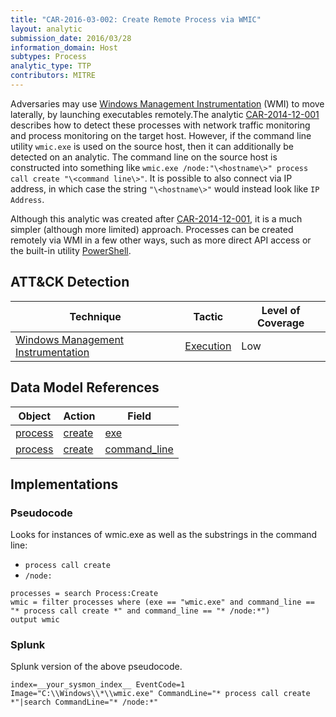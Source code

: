 ```yaml
---
title: "CAR-2016-03-002: Create Remote Process via WMIC"
layout: analytic
submission_date: 2016/03/28
information_domain: Host
subtypes: Process
analytic_type: TTP
contributors: MITRE
---
```


Adversaries may use [Windows Management Instrumentation](https://attack.mitre.org/techniques/T1047) (WMI) to move laterally, by launching executables remotely.The analytic [CAR-2014-12-001](CAR-2014-12-001) describes how to detect these processes with network traffic monitoring and process monitoring on the target host. However, if the command line utility `wmic.exe` is used on the source host, then it can additionally be detected on an analytic. The command line on the source host is constructed into something like `wmic.exe /node:"\<hostname\>" process call create "\<command line\>"`. It is possible to also connect via IP address, in which case the string `"\<hostname\>"` would instead look like `IP Address`. 

Although this analytic was created after [CAR-2014-12-001](CAR-2014-12-001), it is a much simpler (although more limited) approach. Processes can be created remotely via WMI in a few other ways, such as more direct API access or the built-in utility [PowerShell](https://attack.mitre.org/T1086).

## ATT&CK Detection

|Technique |Tactic |Level of Coverage |
|---|---|---|
|[Windows Management Instrumentation](https://attack.mitre.org/techniques/T1047/)|[Execution](https://attack.mitre.org/tactics/TA0002/)|Low|

## Data Model References

|Object|Action|Field|
|---|---|---|
|[process](/data_model/process) | [create](/data_model/process#create) | [exe](/data_model/process#exe) |
|[process](/data_model/process) | [create](/data_model/process#create) | [command_line](/data_model/process#command_line) |


## Implementations

### Pseudocode

Looks for instances of wmic.exe as well as the substrings in the command line:
* `process call create`
* `/node:`

```
processes = search Process:Create
wmic = filter processes where (exe == "wmic.exe" and command_line == "* process call create *" and command_line == "* /node:*")
output wmic
```

### Splunk

Splunk version of the above pseudocode.

```
index=__your_sysmon_index__ EventCode=1 Image="C:\\Windows\\*\\wmic.exe" CommandLine="* process call create *"|search CommandLine="* /node:*"
```

